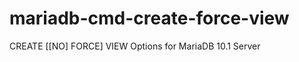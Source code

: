 mariadb-cmd-create-force-view
=============================

CREATE [[NO] FORCE] VIEW Options for MariaDB 10.1 Server
